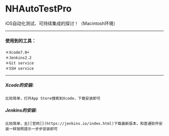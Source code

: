 # NHAutoTestPro
iOS自动化测试、可持续集成的探讨！（Macintosh环境）


* * *

#### 使用到的工具：
```
＊Xcode7.0+
＊Jenkins2.2
＊Git service
＊SSH service
```

* * *

##### Xcode的安装:
```
比较简单，打开App Store搜索到Xcode，下载安装即可
```

##### Jenkins的安装:
```
比较简单，去[[官网]](https://jenkins.io/index.html)下载最新版本，和普通软件安装一样按照提示一步步安装即可
```